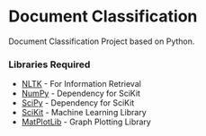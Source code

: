 # Document Classification

Document Classification Project based on Python.

### Libraries Required
  - [NLTK](http://www.nltk.org/) - For Information Retrieval
  - [NumPy](http://www.numpy.org/) - Dependency for SciKit
  - [SciPy](https://www.scipy.org/) - Dependency for SciKit
  - [SciKit](http://scikit-learn.org/) - Machine Learning Library
  - [MatPlotLib](http://matplotlib.org/) - Graph Plotting Library
